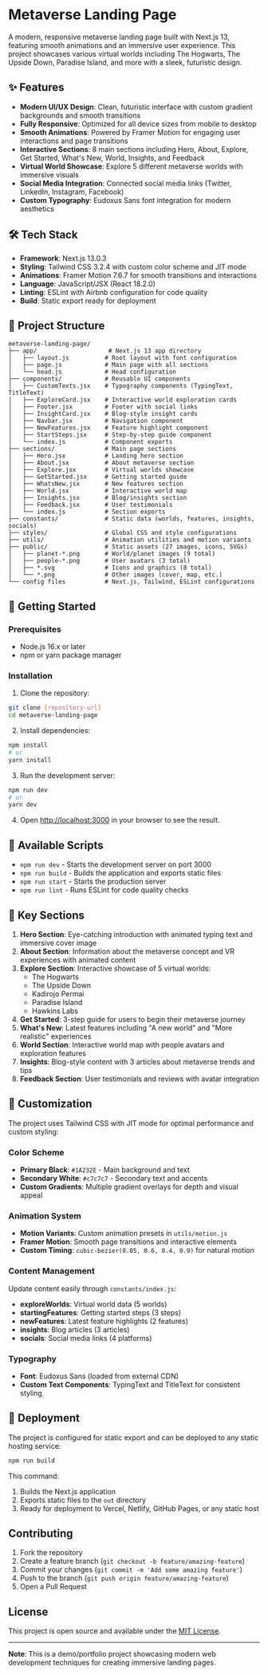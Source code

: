 # Metaverse Landing Page

A modern, responsive metaverse landing page built with Next.js 13, featuring smooth animations and an immersive user experience. This project showcases various virtual worlds including The Hogwarts, The Upside Down, Paradise Island, and more with a sleek, futuristic design.

## ✨ Features

- **Modern UI/UX Design**: Clean, futuristic interface with custom gradient backgrounds and smooth transitions
- **Fully Responsive**: Optimized for all device sizes from mobile to desktop
- **Smooth Animations**: Powered by Framer Motion for engaging user interactions and page transitions
- **Interactive Sections**: 8 main sections including Hero, About, Explore, Get Started, What's New, World, Insights, and Feedback
- **Virtual World Showcase**: Explore 5 different metaverse worlds with immersive visuals
- **Social Media Integration**: Connected social media links (Twitter, LinkedIn, Instagram, Facebook)
- **Custom Typography**: Eudoxus Sans font integration for modern aesthetics

## 🛠 Tech Stack

- **Framework**: Next.js 13.0.3
- **Styling**: Tailwind CSS 3.2.4 with custom color scheme and JIT mode
- **Animations**: Framer Motion 7.6.7 for smooth transitions and interactions
- **Language**: JavaScript/JSX (React 18.2.0)
- **Linting**: ESLint with Airbnb configuration for code quality
- **Build**: Static export ready for deployment

## 📁 Project Structure

```
metaverse-landing-page/
├── app/                    # Next.js 13 app directory
│   ├── layout.js          # Root layout with font configuration
│   ├── page.js            # Main page with all sections
│   └── head.js            # Head configuration
├── components/            # Reusable UI components
│   ├── CustomTexts.jsx    # Typography components (TypingText, TitleText)
│   ├── ExploreCard.jsx    # Interactive world exploration cards
│   ├── Footer.jsx         # Footer with social links
│   ├── InsightCard.jsx    # Blog-style insight cards
│   ├── Navbar.jsx         # Navigation component
│   ├── NewFeatures.jsx    # Feature highlight component
│   ├── StartSteps.jsx     # Step-by-step guide component
│   └── index.js           # Component exports
├── sections/              # Main page sections
│   ├── Hero.jsx           # Landing hero section
│   ├── About.jsx          # About metaverse section
│   ├── Explore.jsx        # Virtual worlds showcase
│   ├── GetStarted.jsx     # Getting started guide
│   ├── WhatsNew.jsx       # New features section
│   ├── World.jsx          # Interactive world map
│   ├── Insights.jsx       # Blog/insights section
│   ├── Feedback.jsx       # User testimonials
│   └── index.js           # Section exports
├── constants/             # Static data (worlds, features, insights, socials)
├── styles/                # Global CSS and style configurations
├── utils/                 # Animation utilities and motion variants
├── public/                # Static assets (27 images, icons, SVGs)
│   ├── planet-*.png       # World/planet images (9 total)
│   ├── people-*.png       # User avatars (3 total)
│   ├── *.svg              # Icons and graphics (8 total)
│   └── *.png              # Other images (cover, map, etc.)
└── config files           # Next.js, Tailwind, ESLint configurations
```

## 🚀 Getting Started

### Prerequisites

- Node.js 16.x or later
- npm or yarn package manager

### Installation

1. Clone the repository:
```bash
git clone [repository-url]
cd metaverse-landing-page
```

2. Install dependencies:
```bash
npm install
# or
yarn install
```

3. Run the development server:
```bash
npm run dev
# or
yarn dev
```

4. Open [http://localhost:3000](http://localhost:3000) in your browser to see the result.

## 📜 Available Scripts

- `npm run dev` - Starts the development server on port 3000
- `npm run build` - Builds the application and exports static files
- `npm run start` - Starts the production server
- `npm run lint` - Runs ESLint for code quality checks

## 🌟 Key Sections

1. **Hero Section**: Eye-catching introduction with animated typing text and immersive cover image
2. **About Section**: Information about the metaverse concept and VR experiences with animated content
3. **Explore Section**: Interactive showcase of 5 virtual worlds:
   - The Hogwarts
   - The Upside Down  
   - Kadirojo Permai
   - Paradise Island
   - Hawkins Labs
4. **Get Started**: 3-step guide for users to begin their metaverse journey
5. **What's New**: Latest features including "A new world" and "More realistic" experiences
6. **World Section**: Interactive world map with people avatars and exploration features
7. **Insights**: Blog-style content with 3 articles about metaverse trends and tips
8. **Feedback Section**: User testimonials and reviews with avatar integration

## 🎨 Customization

The project uses Tailwind CSS with JIT mode for optimal performance and custom styling:

### Color Scheme
- **Primary Black**: `#1A232E` - Main background and text
- **Secondary White**: `#c7c7c7` - Secondary text and accents
- **Custom Gradients**: Multiple gradient overlays for depth and visual appeal

### Animation System
- **Motion Variants**: Custom animation presets in `utils/motion.js`
- **Framer Motion**: Smooth page transitions and interactive elements
- **Custom Timing**: `cubic-bezier(0.05, 0.6, 0.4, 0.9)` for natural motion

### Content Management
Update content easily through `constants/index.js`:
- **exploreWorlds**: Virtual world data (5 worlds)
- **startingFeatures**: Getting started steps (3 steps)
- **newFeatures**: Latest feature highlights (2 features)
- **insights**: Blog articles (3 articles)
- **socials**: Social media links (4 platforms)

### Typography
- **Font**: Eudoxus Sans (loaded from external CDN)
- **Custom Text Components**: TypingText and TitleText for consistent styling

## 🚀 Deployment

The project is configured for static export and can be deployed to any static hosting service:

```bash
npm run build
```

This command:
1. Builds the Next.js application
2. Exports static files to the `out` directory
3. Ready for deployment to Vercel, Netlify, GitHub Pages, or any static host

## Contributing

1. Fork the repository
2. Create a feature branch (`git checkout -b feature/amazing-feature`)
3. Commit your changes (`git commit -m 'Add some amazing feature'`)
4. Push to the branch (`git push origin feature/amazing-feature`)
5. Open a Pull Request

## License

This project is open source and available under the [MIT License](LICENSE).

---

**Note**: This is a demo/portfolio project showcasing modern web development techniques for creating immersive landing pages.
